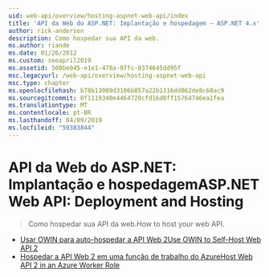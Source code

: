 ```yaml
---
uid: web-api/overview/hosting-aspnet-web-api/index
title: 'API da Web do ASP.NET: Implantação e hospedagem – ASP.NET 4.x'
author: rick-anderson
description: Como hospedar sua API da web.
ms.author: riande
ms.date: 01/26/2012
ms.custom: seoapril2019
ms.assetid: 500be045-e1e1-478a-97fc-0374645dd95f
msc.legacyurl: /web-api/overview/hosting-aspnet-web-api
msc.type: chapter
ms.openlocfilehash: b78b13009d3106b857a22b1316dd062de8c68ac9
ms.sourcegitcommit: 0f1119340e4464720cfd16d0ff15764746ea1fea
ms.translationtype: MT
ms.contentlocale: pt-BR
ms.lasthandoff: 04/09/2019
ms.locfileid: "59383844"
---
```

# <a name="aspnet-web-api-deployment-and-hosting"></a><span data-ttu-id="ea67e-103">API da Web do ASP.NET: Implantação e hospedagem</span><span class="sxs-lookup"><span data-stu-id="ea67e-103">ASP.NET Web API: Deployment and Hosting</span></span>

> <span data-ttu-id="ea67e-104">Como hospedar sua API da web.</span><span class="sxs-lookup"><span data-stu-id="ea67e-104">How to host your web API.</span></span>


- [<span data-ttu-id="ea67e-105">Usar OWIN para auto-hospedar a API Web 2</span><span class="sxs-lookup"><span data-stu-id="ea67e-105">Use OWIN to Self-Host Web API 2</span></span>](use-owin-to-self-host-web-api.md)
- [<span data-ttu-id="ea67e-106">Hospedar a API Web 2 em uma função de trabalho do Azure</span><span class="sxs-lookup"><span data-stu-id="ea67e-106">Host Web API 2 in an Azure Worker Role</span></span>](host-aspnet-web-api-in-an-azure-worker-role.md)
